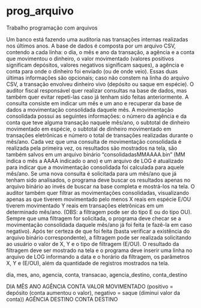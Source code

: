 # prog_arquivo
Trabalho programação com arquivos 

Um banco está fazendo uma auditoria nas transações internas realizadas nos últimos anos. A
base de dados é composta por um arquivo CSV, contendo a cada linha: o dia, o mês e ano da
transação, a agência e a conta que movimentou o dinheiro, o valor movimentado (valores
positivos significam depósitos, valores negativos significam saques), a agência e conta para
onde o dinheiro foi enviado (ou de onde veio). Essas duas últimas informações são opcionais;
caso não constem na linha do arquivo CSV, a transação envolveu dinheiro vivo (depósito ou
saque em espécie).
O auditor fiscal responsável quer realizar consultas na base de dados, mas também quer evitar
repeti-las caso já tenham sido feitas anteriormente. A consulta consiste em indicar um mês e
um ano e recuperar da base de dados a movimentação consolidada daquele mês. A
movimentação consolidada possui as seguintes informações: o número da agência e da conta
que teve alguma transação naquele mês/ano, o subtotal de dinheiro movimentado em
espécie, o subtotal de dinheiro movimentado em transações eletrônicas e número o total de
transações realizadas durante o mês/ano. Cada vez que uma consulta de movimentação
consolidada é realizada pela primeira vez, os resultados são mostrados na tela, são também
salvos em um arquivo binário “consolidadasMMAAAA.bin” (MM indica o mês a AAAA indicado
o ano) e um arquivo de LOG é atualizado para indicar que a movimentação consolidada foi
calculada para aquele mês/ano. Se uma nova consulta é solicitada para um mês/ano que já
tenham sido analisados, o programa deve buscar os resultados apenas no arquivo binário ao
invés de buscar na base completa e mostrá-los na tela.
O auditor também quer filtrar as movimentações consolidadas, visualizando apenas as que
tiverem movimentado pelo menos X reais em espécie E/OU tiverem movimentado Y reais em
transações eletrônicas em um determinado mês/ano. (OBS: a filtragem pode ser do tipo E ou
do tipo OU). Sempre que uma filtragem for solicitada, o programa deve checar se a
movimentação consolidada daquele mês/ano já foi feita (e fazê-la em caso negativo). Após ter
certeza de que foi feita (basta verificar a existência do arquivo binário correspondente), a
filtragem pode ser realizada solicitando ao usuário o valor de X, Y e o tipo de filtragem (E/OU).
O resultado da filtragem deve ser mostrado na tela e o programa deve inserir uma linha no
arquivo de LOG informando a data e o horário da filtragem, os parâmetros X, Y e (E/OU), além
da quantidade de registros mostrados na tela.


dia, mes, ano, agencia, conta, transacao, agencia_destino, conta_destino

DIA
MÊS
ANO
AGÊNCIA
CONTA
VALOR MOVIMENTADO (positivo = depósito (conta aumentou o valor), negativo = saque (diminui valor da conta))
AGÊNCIA DESTINO
CONTA DESTINO